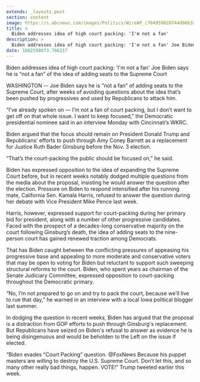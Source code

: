 ```yaml
--- 
extends: _layouts.post 
section: content 
image: https://s.abcnews.com/images/Politics/WireAP_c784959028744d96b3a4a6e362368296_16x9_992.jpg 
title: > 
  Biden addresses idea of high court packing: 'I'm not a fan' 
description: > 
  Biden addresses idea of high court packing: 'I'm not a fan' Joe Biden says he is “not a fan” of the idea of adding seats to the Supreme CourtWASHINGTON -- Joe Biden says he is “not a fan” of adding seats to the Supreme Court, after weeks of avoiding questions about the idea that’s been pushed by progressives and used by Republicans to attack him.“I’ve already spoken on — I’m not a fan of court packing, but I don’t want to get off on that whole issue.In dodging the question in recent weeks, Biden has argued that the proposal is a distraction from GOP efforts to push through Ginsburg's replacement.“Biden evades “Court Packing” question.@FoxNews Because his puppet masters are willing to destroy the U.S. Supreme Court. 
date: 1602598073.766217 
--- 
```

Biden addresses idea of high court packing: 'I'm not a fan' Joe Biden says he is “not a fan” of the idea of adding seats to the Supreme Court

WASHINGTON -- Joe Biden says he is “not a fan” of adding seats to the Supreme Court, after weeks of avoiding questions about the idea that’s been pushed by progressives and used by Republicans to attack him.

“I’ve already spoken on — I’m not a fan of court packing, but I don’t want to get off on that whole issue. I want to keep focused,” the Democratic presidential nominee said in an interview Monday with Cincinnati’s WKRC.

Biden argued that the focus should remain on President Donald Trump and Republicans’ efforts to push through Amy Coney Barrett as a replacement for Justice Ruth Bader Ginsburg before the Nov. 3 election.

“That’s the court-packing the public should be focused on,” he said.

Biden has expressed opposition to the idea of expanding the Supreme Court before, but in recent weeks notably dodged multiple questions from the media about the proposal, insisting he would answer the question after the election. Pressure on Biden to respond intensified after his running mate, California Sen. Kamala Harris, refused to answer the question during her debate with Vice President Mike Pence last week.

Harris, however, expressed support for court-packing during her primary bid for president, along with a number of other progressive candidates. Faced with the prospect of a decades-long conservative majority on the court following Ginsburg’s death, the idea of adding seats to the nine-person court has gained renewed traction among Democrats.

That has Biden caught between the conflicting pressures of appeasing his progressive base and appealing to more moderate and conservative voters that may be open to voting for Biden but reluctant to support such sweeping structural reforms to the court. Biden, who spent years as chairman of the Senate Judiciary Committee, expressed opposition to court-packing throughout the Democratic primary.

“No, I’m not prepared to go on and try to pack the court, because we’ll live to rue that day,” he warned in an interview with a local Iowa political blogger last summer.

In dodging the question in recent weeks, Biden has argued that the proposal is a distraction from GOP efforts to push through Ginsburg's replacement. But Republicans have seized on Biden's refusal to answer as evidence he is being disingenuous and would be beholden to the Left on the issue if elected.

“Biden evades “Court Packing” question. @FoxNews Because his puppet masters are willing to destroy the U.S. Supreme Court. Don’t let this, and so many other really bad things, happen. VOTE!” Trump tweeted earlier this week.